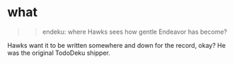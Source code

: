 # what

>>endeku: where Hawks sees how gentle Endeavor has become?

Hawks want it to be written somewhere and down for the record, okay? He was the original TodoDeku shipper. 
